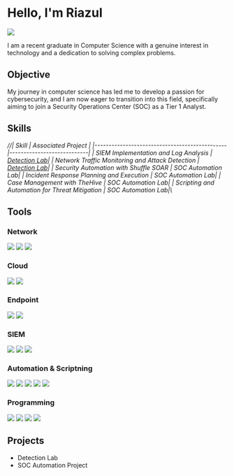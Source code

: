 # Hello, I'm Riazul
<a href="https://linkedin.com/in/riazulhasansu"><img src="https://img.shields.io/badge/-LinkedIn-0072b1?&style=for-the-badge&logo=linkedin&logoColor=white" /></a>



I am a recent graduate in Computer Science with a genuine interest in technology and a dedication to solving complex problems.

## Objective

My journey in computer science has led me to develop a passion for cybersecurity, and I am now eager to transition into this field, specifically aiming to join a Security Operations Center (SOC) as a Tier 1 Analyst.

## Skills

*//| Skill                                         | Associated Project         |
|-----------------------------------------------|----------------------------|
| SIEM Implementation and Log Analysis          | <a href="https://google.com">Detection Lab</a>|
| Network Traffic Monitoring and Attack Detection | <a href="https://google.com">Detection Lab</a>|
| Security Automation with Shuffle SOAR         | SOC Automation Lab|
| Incident Response Planning and Execution      | SOC Automation Lab|
| Case Management with TheHive                  | SOC Automation Lab|
| Scripting and Automation for Threat Mitigation | SOC Automation Lab|\\*

## Tools

### Network
<div>
    <img src="https://img.shields.io/badge/-Wireshark-1679A7?&style=for-the-badge&logo=Wireshark&logoColor=white" />
    <img src="https://img.shields.io/badge/-Suricata-EF3B2D?&style=for-the-badge&logo=Suricata&logoColor=white" />
    <img src="https://img.shields.io/badge/-Zeek-777BB4?&style=for-the-badge&logo=Zeek&logoColor=white" />
</div>

### Cloud
<div>
    <img src="https://img.shields.io/badge/-Amazon_AWS-232F3E?&style=for-the-badge&logo=Amazon-AWS&logoColor=white" />
    <img src="https://img.shields.io/badge/-Velociraptor-4B275F?&style=for-the-badge&logo=Velociraptor&logoColor=white" />
</div>


### Endpoint
<div>
    <img src="https://img.shields.io/badge/-Microsoft_Defender_for_Endpoint-00A4EF?&style=for-the-badge&logo=Microsoft&logoColor=white" />
    <img src="https://img.shields.io/badge/-Velociraptor-4B275F?&style=for-the-badge&logo=Velociraptor&logoColor=white" />
</div>

### SIEM
<div>
    <img src="https://img.shields.io/badge/-Microsoft_Sentinel-0078D4?&style=for-the-badge&logo=Microsoft&logoColor=white" />
    <img src="https://img.shields.io/badge/-Splunk-000000?&style=for-the-badge&logo=Splunk&logoColor=white" />
    <img src="https://img.shields.io/badge/-Elastic-005571?&style=for-the-badge&logo=Elastic&logoColor=white" />
</div>

### Automation & Scriptning
<img src="https://img.shields.io/badge/-Linux_Shell_Script-121011?style=for-the-badge&logo=gnu-bash&logoColor=white" /> <img src="https://img.shields.io/badge/-Python_for_Automation-3776AB?style=for-the-badge&logo=python&logoColor=white" /> <img src="https://img.shields.io/badge/-PowerShell-5391FE?style=for-the-badge&logo=powershell&logoColor=white" /> <img src="https://img.shields.io/badge/-Jenkins-D24939?style=for-the-badge&logo=jenkins&logoColor=white" /> <img src="https://img.shields.io/badge/-Ansible-EE0000?style=for-the-badge&logo=ansible&logoColor=white" />

### Programming
<img src="https://img.shields.io/badge/-Java-007396?style=for-the-badge&logo=java&logoColor=white" /> <img src="https://img.shields.io/badge/-Python-3776AB?style=for-the-badge&logo=python&logoColor=white" /> <img src="https://img.shields.io/badge/-.NET-512BD4?style=for-the-badge&logo=dotnet&logoColor=white" /> <img src="https://img.shields.io/badge/-Flutter-02569B?style=for-the-badge&logo=flutter&logoColor=white" />








## Projects
- Detection Lab
- SOC Automation Project
